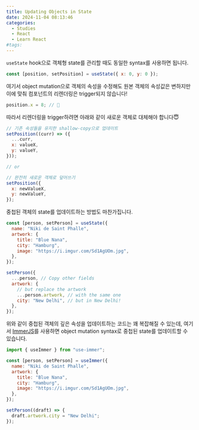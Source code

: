 ```yaml
---
title: Updating Objects in State
date: 2024-11-04 08:13:46
categories:
  - Studies
  - React
  - Learn React
#tags:
---
```

`useState` hook으로 객체형 state를 관리할 때도 동일한 syntax를 사용하면 됩니다.

```jsx
const [position, setPosition] = useState({ x: 0, y: 0 });
```

여기서 object mutation으로 객체의 속성을 수정해도 원본 객체의 속성값은 변하지만 이에 맞춰 컴포넌트의 리렌더링은 trigger되지 않습니다!

```jsx
position.x = 8; // 🤮
```

따라서 리렌더링을 trigger하려면 아래와 같이 새로운 객체로 대체해야 합니다😇

```jsx
// 기존 속성들을 유지한 shallow-copy으로 업데이트
setPosition((curr) => ({
  ...curr,
  x: valueX,
  y: valueY,
}));

// or

// 완전히 새로운 객체로 덮어쓰기
setPosition({
  x: newValueX,
  y: newValueY,
});
```

중첩된 객체의 state를 업데이트하는 방법도 마찬가집니다.

```jsx
const [person, setPerson] = useState({
  name: "Niki de Saint Phalle",
  artwork: {
    title: "Blue Nana",
    city: "Hamburg",
    image: "https://i.imgur.com/Sd1AgUOm.jpg",
  },
});
```

```jsx
setPerson({
  ...person, // Copy other fields
  artwork: {
    // but replace the artwork
    ...person.artwork, // with the same one
    city: "New Delhi", // but in New Delhi!
  },
});
```

위와 같이 중첩된 객체의 깊은 속성을 업데이트하는 코드는 꽤 복잡해질 수 있는데, 여기서 [ImmerJS](https://github.com/immerjs/use-immer)를 사용하면 object mutation syntax로 중첩된 state를 업데이트할 수 있습니다.

```jsx
import { useImmer } from "use-immer";

const [person, setPerson] = useImmer({
  name: "Niki de Saint Phalle",
  artwork: {
    title: "Blue Nana",
    city: "Hamburg",
    image: "https://i.imgur.com/Sd1AgUOm.jpg",
  },
});

setPerson((draft) => {
  draft.artwork.city = "New Delhi";
});
```
